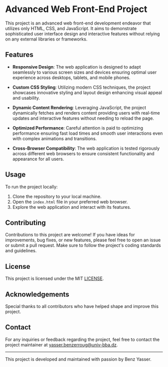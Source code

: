 # Advanced Web Front-End Project

This project is an advanced web front-end development endeavor that utilizes only HTML, CSS, and JavaScript. It aims to demonstrate sophisticated user interface design and interactive features without relying on any external libraries or frameworks.

## Features

- **Responsive Design**: The web application is designed to adapt seamlessly to various screen sizes and devices ensuring optimal user experience across desktops, tablets, and mobile phones.
  
- **Custom CSS Styling**: Utilizing modern CSS techniques, the project showcases innovative styling and layout design enhancing visual appeal and usability.

- **Dynamic Content Rendering**: Leveraging JavaScript, the project dynamically fetches and renders content providing users with real-time updates and interactive features without needing to reload the page.

- **Optimized Performance**: Careful attention is paid to optimizing performance ensuring fast load times and smooth user interactions even with complex animations and transitions.

- **Cross-Browser Compatibility**: The web application is tested rigorously across different web browsers to ensure consistent functionality and appearance for all users.

## Usage

To run the project locally:

1. Clone the repository to your local machine.
2. Open the `index.html` file in your preferred web browser.
3. Explore the web application and interact with its features.

## Contributing

Contributions to this project are welcome! If you have ideas for improvements, bug fixes, or new features, please feel free to open an issue or submit a pull request. Make sure to follow the project's coding standards and guidelines.

## License

This project is licensed under the MIT [LICENSE](LICENSE).

## Acknowledgements

Special thanks to all contributors who have helped shape and improve this project.

## Contact

For any inquiries or feedback regarding the project, feel free to contact the project maintainer at [yasser.benzerroug@univ-bba.dz](mailto:email@example.com).

---

This project is developed and maintained with passion by Benz Yasser.
